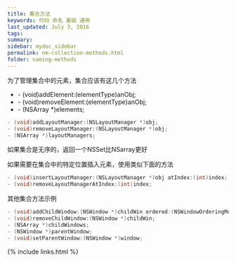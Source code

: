 ```yaml
---
title: 集合方法
keywords: 代码 命名 基础 通用
last_updated: July 3, 2016
tags:
summary:
sidebar: mydoc_sidebar
permalink: nm-collection-methods.html
folder: naming-methods
---
```



为了管理集合中的元素，集合应该有这几个方法

- \- (void)addElement:(elementType)anObj;
- \- (void)removeElement:(elementType)anObj;
- \- (NSArray *)elements;

```objective-c
- (void)addLayoutManager:(NSLayoutManager *)obj;
- (void)removeLayoutManager:(NSLayoutManager *)obj;
- (NSArray *)layoutManagers;
```

如果集合是无序的，返回一个NSSet比NSarray更好

如果需要在集合中的特定位置插入元素，使用类似下面的方法

```objective-c
- (void)insertLayoutManager:(NSLayoutManager *)obj atIndex:(int)index;
- (void)removeLayoutManagerAtIndex:(int)index;
```

其他集合方法示例

```objective-c
- (void)addChildWindow:(NSWindow *)childWin ordered:(NSWindowOrderingMode)place;
- (void)removeChildWindow:(NSWindow *)childWin;
- (NSArray *)childWindows;
- (NSWindow *)parentWindow;
- (void)setParentWindow:(NSWindow *)window;
```




{% include links.html %}
